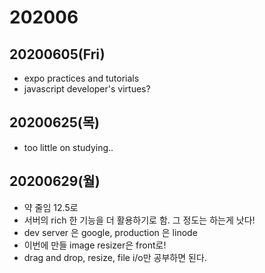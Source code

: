 # 202006

## 20200605(Fri)

- expo practices and tutorials
- javascript developer's virtues?

## 20200625(목)

- too little on studying..

## 20200629(월)

- 약 줄임 12.5로
- 서버의 rich 한 기능을 더 활용하기로 함. 그 정도는 하는게 낫다!
- dev server 은 google, production 은 linode
- 이번에 만들 image resizer은 front로!
- drag and drop, resize, file i/o만 공부하면 된다.